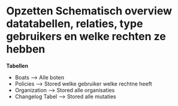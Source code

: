 


# Opzetten Schematisch overview datatabellen, relaties, type gebruikers en welke rechten ze hebben

**Tabellen**
- Boats --> Alle boten
- Policies --> Stored welke gebruiker welke rechtne heeft
- Organization --> Stored alle organisaties
- Changelog Tabel --> Stored alle mutaties

